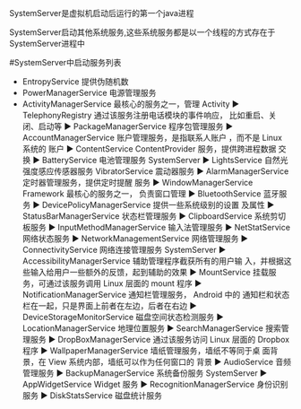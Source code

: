 
SystemServer是虚拟机启动后运行的第一个java进程

SystemServer启动其他系统服务,这些系统服务都是以一个线程的方式存在于SystemServer进程中

#SystemServer中启动服务列表

- EntropyService            提供伪随机数
- PowerManagerService       电源管理服务
- ActivityManagerService     最核心的服务之一，管理
Activity
►
TelephonyRegistry
通过该服务注册电话模块的事件响应，
比如重启、关闭、启动等
►
PackageManagerService
程序包管理服务
►
AccountManagerService
账户管理服务，是指联系人账户
，而不是
Linux
系统的
账户
►
ContentService
ContentProvider
服务，提供跨进程数据
交换
►
BatteryService
电池管理服务
SystemServer
►
LightsService
自然光强度感应传感器服务
VibratorService
震动器服务
►
AlarmManagerService
定时器管理服务，提供定时提醒
服务
►
WindowManagerService
Framework
最核心的服务之一，
负责窗口管理
►
BluetoothService
蓝牙服务
►
DevicePolicyManagerService
提供一些系统级别的设置
及属性
►
StatusBarManagerService
状态栏管理服务
►
ClipboardService
系统剪切板服务
►
InputMethodManagerService
输入法管理服务
►
NetStatService
网络状态服务
►
NetworkManagementService
网络管理服务
►
ConnectivityService
网络连接管理服务
SystemServer
►
AccessibilityManagerService
辅助管理程序截获所有的用户输
入，并根据这些输入给用户一些额外的反馈，起到辅助的效果
►
MountService
挂载服务，可通过该服务调用
Linux
层面的
mount
程序
►
NotificationManagerService
通知栏管理服务，
Android
中的
通知栏和状态栏在一起，只是界面上前者在左边，后者在右边
►
DeviceStorageMonitorService
磁盘空间状态检测服务
►
LocationManagerService
地理位置服务
►
SearchManagerService
搜索管理服务
►
DropBoxManagerService
通过该服务访问
Linux
层面的
Dropbox
程序
►
WallpaperManagerService
墙纸管理服务，墙纸不等同于桌
面背景，在
View
系统内部，墙纸可以作为任何窗口的
背景
►
AudioService
音频管理服务
►
BackupManagerService
系统备份服务
SystemServer
►
AppWidgetService
Widget
服务
►
RecognitionManagerService
身份识别服务
►
DiskStatsService
磁盘统计服务
